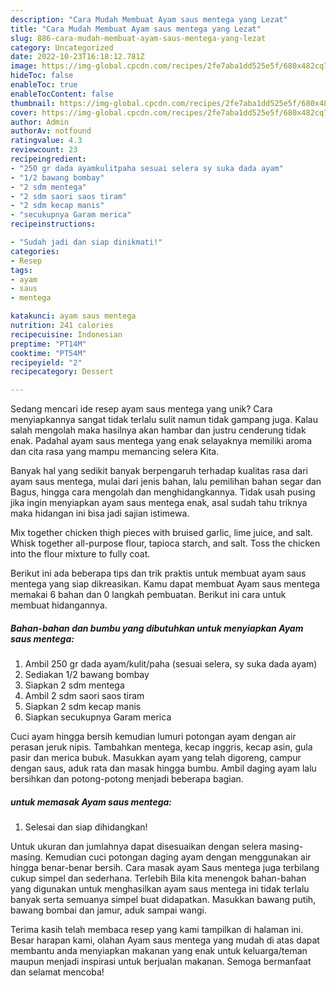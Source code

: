 ```yaml
---
description: "Cara Mudah Membuat Ayam saus mentega yang Lezat"
title: "Cara Mudah Membuat Ayam saus mentega yang Lezat"
slug: 886-cara-mudah-membuat-ayam-saus-mentega-yang-lezat
category: Uncategorized
date: 2022-10-23T16:18:12.781Z
image: https://img-global.cpcdn.com/recipes/2fe7aba1dd525e5f/680x482cq70/ayam-saus-mentega-foto-resep-utama.jpg
hideToc: false
enableToc: true
enableTocContent: false
thumbnail: https://img-global.cpcdn.com/recipes/2fe7aba1dd525e5f/680x482cq70/ayam-saus-mentega-foto-resep-utama.jpg
cover: https://img-global.cpcdn.com/recipes/2fe7aba1dd525e5f/680x482cq70/ayam-saus-mentega-foto-resep-utama.jpg
author: Admin
authorAv: notfound
ratingvalue: 4.3
reviewcount: 23
recipeingredient:
- "250 gr dada ayamkulitpaha sesuai selera sy suka dada ayam"
- "1/2 bawang bombay"
- "2 sdm mentega"
- "2 sdm saori saos tiram"
- "2 sdm kecap manis"
- "secukupnya Garam merica"
recipeinstructions:

- "Sudah jadi dan siap dinikmati!"
categories:
- Resep
tags:
- ayam
- saus
- mentega

katakunci: ayam saus mentega 
nutrition: 241 calories
recipecuisine: Indonesian
preptime: "PT14M"
cooktime: "PT54M"
recipeyield: "2"
recipecategory: Dessert

---
```





Sedang mencari ide resep ayam saus mentega yang unik? Cara menyiapkannya sangat tidak terlalu sulit namun tidak gampang juga. Kalau salah mengolah maka hasilnya akan hambar dan justru cenderung tidak enak. Padahal ayam saus mentega yang enak selayaknya memiliki aroma dan cita rasa yang mampu memancing selera Kita.





Banyak hal yang sedikit banyak berpengaruh terhadap kualitas rasa dari ayam saus mentega, mulai dari jenis bahan, lalu pemilihan bahan segar dan Bagus, hingga cara mengolah dan menghidangkannya. Tidak usah pusing jika ingin menyiapkan ayam saus mentega enak,      asal sudah tahu triknya maka hidangan ini bisa jadi sajian istimewa.














Mix together chicken thigh pieces with bruised garlic, lime juice, and salt. Whisk together all-purpose flour, tapioca starch, and salt. Toss the chicken into the flour mixture to fully coat.






Berikut ini ada beberapa tips dan trik praktis untuk membuat ayam saus mentega yang siap dikreasikan. Kamu dapat membuat Ayam saus mentega memakai 6 bahan dan 0 langkah pembuatan. Berikut ini cara untuk membuat hidangannya.

<!--inarticleads1-->

##### Bahan-bahan dan bumbu yang dibutuhkan untuk menyiapkan Ayam saus mentega:

1. Ambil 250 gr dada ayam/kulit/paha (sesuai selera, sy suka dada ayam)
1. Sediakan 1/2 bawang bombay
1. Siapkan 2 sdm mentega
1. Ambil 2 sdm saori saos tiram
1. Siapkan 2 sdm kecap manis
1. Siapkan secukupnya Garam merica


Cuci ayam hingga bersih kemudian lumuri potongan ayam dengan air perasan jeruk nipis. Tambahkan mentega, kecap inggris, kecap asin, gula pasir dan merica bubuk. Masukkan ayam yang telah digoreng, campur dengan saus, aduk rata dan masak hingga bumbu. Ambil daging ayam lalu bersihkan dan potong-potong menjadi beberapa bagian. 

<!--inarticleads2-->

#####  untuk memasak Ayam saus mentega:


1. Selesai dan siap dihidangkan!

Untuk ukuran dan jumlahnya dapat disesuaikan dengan selera masing-masing. Kemudian cuci potongan daging ayam dengan menggunakan air hingga benar-benar bersih. Cara masak ayam Saus mentega juga terbilang cukup simpel dan sederhana. Terlebih Bila kita menengok bahan-bahan yang digunakan untuk menghasilkan ayam saus mentega ini tidak terlalu banyak serta semuanya simpel buat didapatkan. Masukkan bawang putih, bawang bombai dan jamur, aduk sampai wangi. 

Terima kasih telah membaca resep yang kami tampilkan di halaman ini. Besar harapan kami, olahan Ayam saus mentega yang mudah di atas dapat membantu anda menyiapkan makanan yang enak untuk keluarga/teman maupun menjadi inspirasi untuk berjualan makanan. Semoga bermanfaat dan selamat mencoba!
